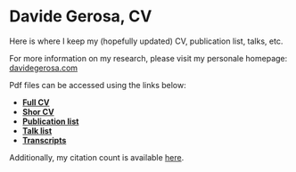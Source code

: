 # Davide Gerosa, CV
Here is where I keep my (hopefully updated) CV, publication list, talks, etc.

For more information on my research, please visit my personale homepage: [davidegerosa.com](https://davidegerosa.com)

Pdf files can be accessed using the links below:

- [**Full CV**](https://github.com/dgerosa/CV/releases/latest/download/DavideGerosa_fullCV.pdf)
- [**Shor CV**](https://github.com/dgerosa/CV/releases/latest/download/DavideGerosa_shortCV.pdf)
- [**Publication list**](https://github.com/dgerosa/CV/releases/latest/download/DavideGerosa_publist.pdf)
- [**Talk list**](https://github.com/dgerosa/CV/releases/latest/download/DavideGerosa_talklist.pdf)
- [**Transcripts**](https://github.com/dgerosa/CV/releases/latest/download/DavideGerosa_transcripts.pdf)

Additionally, my citation count is available [here](https://davidegerosa.com/citations).



